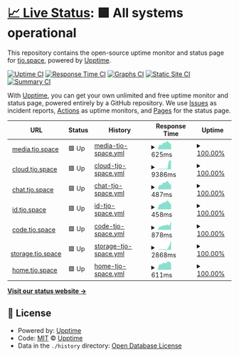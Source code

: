# [📈 Live Status](https://status.tjo.space): <!--live status--> **🟩 All systems operational**

This repository contains the open-source uptime monitor and status page for [tjo.space](https://tjo.space), powered by [Upptime](https://github.com/upptime/upptime).

[![Uptime CI](https://github.com/tjo-space/status/workflows/Uptime%20CI/badge.svg)](https://github.com/tjo-space/status/actions?query=workflow%3A%22Uptime+CI%22)
[![Response Time CI](https://github.com/tjo-space/status/workflows/Response%20Time%20CI/badge.svg)](https://github.com/tjo-space/status/actions?query=workflow%3A%22Response+Time+CI%22)
[![Graphs CI](https://github.com/tjo-space/status/workflows/Graphs%20CI/badge.svg)](https://github.com/tjo-space/status/actions?query=workflow%3A%22Graphs+CI%22)
[![Static Site CI](https://github.com/tjo-space/status/workflows/Static%20Site%20CI/badge.svg)](https://github.com/tjo-space/status/actions?query=workflow%3A%22Static+Site+CI%22)
[![Summary CI](https://github.com/tjo-space/status/workflows/Summary%20CI/badge.svg)](https://github.com/tjo-space/status/actions?query=workflow%3A%22Summary+CI%22)

With [Upptime](https://upptime.js.org), you can get your own unlimited and free uptime monitor and status page, powered entirely by a GitHub repository. We use [Issues](https://github.com/upptime/upptime/issues) as incident reports, [Actions](https://github.com/tjo-space/status/actions) as uptime monitors, and [Pages](https://status.tjo.space) for the status page.

<!--start: status pages-->
<!-- This summary is generated by Upptime (https://github.com/upptime/upptime) -->
<!-- Do not edit this manually, your changes will be overwritten -->
<!-- prettier-ignore -->
| URL | Status | History | Response Time | Uptime |
| --- | ------ | ------- | ------------- | ------ |
| <img alt="" src="https://favicons.githubusercontent.com/media.tjo.space" height="13"> [media.tjo.space](https://media.tjo.space) | 🟩 Up | [media-tjo-space.yml](https://github.com/tjo-space/status/commits/HEAD/history/media-tjo-space.yml) | <details><summary><img alt="Response time graph" src="./graphs/media-tjo-space/response-time-week.png" height="20"> 625ms</summary><br><a href="https://status.tjo.space/history/media-tjo-space"><img alt="Response time 667" src="https://img.shields.io/endpoint?url=https%3A%2F%2Fraw.githubusercontent.com%2Ftjo-space%2Fstatus%2FHEAD%2Fapi%2Fmedia-tjo-space%2Fresponse-time.json"></a><br><a href="https://status.tjo.space/history/media-tjo-space"><img alt="24-hour response time 650" src="https://img.shields.io/endpoint?url=https%3A%2F%2Fraw.githubusercontent.com%2Ftjo-space%2Fstatus%2FHEAD%2Fapi%2Fmedia-tjo-space%2Fresponse-time-day.json"></a><br><a href="https://status.tjo.space/history/media-tjo-space"><img alt="7-day response time 625" src="https://img.shields.io/endpoint?url=https%3A%2F%2Fraw.githubusercontent.com%2Ftjo-space%2Fstatus%2FHEAD%2Fapi%2Fmedia-tjo-space%2Fresponse-time-week.json"></a><br><a href="https://status.tjo.space/history/media-tjo-space"><img alt="30-day response time 689" src="https://img.shields.io/endpoint?url=https%3A%2F%2Fraw.githubusercontent.com%2Ftjo-space%2Fstatus%2FHEAD%2Fapi%2Fmedia-tjo-space%2Fresponse-time-month.json"></a><br><a href="https://status.tjo.space/history/media-tjo-space"><img alt="1-year response time 667" src="https://img.shields.io/endpoint?url=https%3A%2F%2Fraw.githubusercontent.com%2Ftjo-space%2Fstatus%2FHEAD%2Fapi%2Fmedia-tjo-space%2Fresponse-time-year.json"></a></details> | <details><summary><a href="https://status.tjo.space/history/media-tjo-space">100.00%</a></summary><a href="https://status.tjo.space/history/media-tjo-space"><img alt="All-time uptime 99.34%" src="https://img.shields.io/endpoint?url=https%3A%2F%2Fraw.githubusercontent.com%2Ftjo-space%2Fstatus%2FHEAD%2Fapi%2Fmedia-tjo-space%2Fuptime.json"></a><br><a href="https://status.tjo.space/history/media-tjo-space"><img alt="24-hour uptime 100.00%" src="https://img.shields.io/endpoint?url=https%3A%2F%2Fraw.githubusercontent.com%2Ftjo-space%2Fstatus%2FHEAD%2Fapi%2Fmedia-tjo-space%2Fuptime-day.json"></a><br><a href="https://status.tjo.space/history/media-tjo-space"><img alt="7-day uptime 100.00%" src="https://img.shields.io/endpoint?url=https%3A%2F%2Fraw.githubusercontent.com%2Ftjo-space%2Fstatus%2FHEAD%2Fapi%2Fmedia-tjo-space%2Fuptime-week.json"></a><br><a href="https://status.tjo.space/history/media-tjo-space"><img alt="30-day uptime 99.92%" src="https://img.shields.io/endpoint?url=https%3A%2F%2Fraw.githubusercontent.com%2Ftjo-space%2Fstatus%2FHEAD%2Fapi%2Fmedia-tjo-space%2Fuptime-month.json"></a><br><a href="https://status.tjo.space/history/media-tjo-space"><img alt="1-year uptime 99.34%" src="https://img.shields.io/endpoint?url=https%3A%2F%2Fraw.githubusercontent.com%2Ftjo-space%2Fstatus%2FHEAD%2Fapi%2Fmedia-tjo-space%2Fuptime-year.json"></a></details>
| <img alt="" src="https://favicons.githubusercontent.com/cloud.tjo.space" height="13"> [cloud.tjo.space](https://cloud.tjo.space) | 🟩 Up | [cloud-tjo-space.yml](https://github.com/tjo-space/status/commits/HEAD/history/cloud-tjo-space.yml) | <details><summary><img alt="Response time graph" src="./graphs/cloud-tjo-space/response-time-week.png" height="20"> 9386ms</summary><br><a href="https://status.tjo.space/history/cloud-tjo-space"><img alt="Response time 2026" src="https://img.shields.io/endpoint?url=https%3A%2F%2Fraw.githubusercontent.com%2Ftjo-space%2Fstatus%2FHEAD%2Fapi%2Fcloud-tjo-space%2Fresponse-time.json"></a><br><a href="https://status.tjo.space/history/cloud-tjo-space"><img alt="24-hour response time 1598" src="https://img.shields.io/endpoint?url=https%3A%2F%2Fraw.githubusercontent.com%2Ftjo-space%2Fstatus%2FHEAD%2Fapi%2Fcloud-tjo-space%2Fresponse-time-day.json"></a><br><a href="https://status.tjo.space/history/cloud-tjo-space"><img alt="7-day response time 9386" src="https://img.shields.io/endpoint?url=https%3A%2F%2Fraw.githubusercontent.com%2Ftjo-space%2Fstatus%2FHEAD%2Fapi%2Fcloud-tjo-space%2Fresponse-time-week.json"></a><br><a href="https://status.tjo.space/history/cloud-tjo-space"><img alt="30-day response time 3733" src="https://img.shields.io/endpoint?url=https%3A%2F%2Fraw.githubusercontent.com%2Ftjo-space%2Fstatus%2FHEAD%2Fapi%2Fcloud-tjo-space%2Fresponse-time-month.json"></a><br><a href="https://status.tjo.space/history/cloud-tjo-space"><img alt="1-year response time 2026" src="https://img.shields.io/endpoint?url=https%3A%2F%2Fraw.githubusercontent.com%2Ftjo-space%2Fstatus%2FHEAD%2Fapi%2Fcloud-tjo-space%2Fresponse-time-year.json"></a></details> | <details><summary><a href="https://status.tjo.space/history/cloud-tjo-space">100.00%</a></summary><a href="https://status.tjo.space/history/cloud-tjo-space"><img alt="All-time uptime 99.12%" src="https://img.shields.io/endpoint?url=https%3A%2F%2Fraw.githubusercontent.com%2Ftjo-space%2Fstatus%2FHEAD%2Fapi%2Fcloud-tjo-space%2Fuptime.json"></a><br><a href="https://status.tjo.space/history/cloud-tjo-space"><img alt="24-hour uptime 100.00%" src="https://img.shields.io/endpoint?url=https%3A%2F%2Fraw.githubusercontent.com%2Ftjo-space%2Fstatus%2FHEAD%2Fapi%2Fcloud-tjo-space%2Fuptime-day.json"></a><br><a href="https://status.tjo.space/history/cloud-tjo-space"><img alt="7-day uptime 100.00%" src="https://img.shields.io/endpoint?url=https%3A%2F%2Fraw.githubusercontent.com%2Ftjo-space%2Fstatus%2FHEAD%2Fapi%2Fcloud-tjo-space%2Fuptime-week.json"></a><br><a href="https://status.tjo.space/history/cloud-tjo-space"><img alt="30-day uptime 100.00%" src="https://img.shields.io/endpoint?url=https%3A%2F%2Fraw.githubusercontent.com%2Ftjo-space%2Fstatus%2FHEAD%2Fapi%2Fcloud-tjo-space%2Fuptime-month.json"></a><br><a href="https://status.tjo.space/history/cloud-tjo-space"><img alt="1-year uptime 99.12%" src="https://img.shields.io/endpoint?url=https%3A%2F%2Fraw.githubusercontent.com%2Ftjo-space%2Fstatus%2FHEAD%2Fapi%2Fcloud-tjo-space%2Fuptime-year.json"></a></details>
| <img alt="" src="https://favicons.githubusercontent.com/chat.tjo.space" height="13"> [chat.tjo.space](https://chat.tjo.space) | 🟩 Up | [chat-tjo-space.yml](https://github.com/tjo-space/status/commits/HEAD/history/chat-tjo-space.yml) | <details><summary><img alt="Response time graph" src="./graphs/chat-tjo-space/response-time-week.png" height="20"> 487ms</summary><br><a href="https://status.tjo.space/history/chat-tjo-space"><img alt="Response time 507" src="https://img.shields.io/endpoint?url=https%3A%2F%2Fraw.githubusercontent.com%2Ftjo-space%2Fstatus%2FHEAD%2Fapi%2Fchat-tjo-space%2Fresponse-time.json"></a><br><a href="https://status.tjo.space/history/chat-tjo-space"><img alt="24-hour response time 558" src="https://img.shields.io/endpoint?url=https%3A%2F%2Fraw.githubusercontent.com%2Ftjo-space%2Fstatus%2FHEAD%2Fapi%2Fchat-tjo-space%2Fresponse-time-day.json"></a><br><a href="https://status.tjo.space/history/chat-tjo-space"><img alt="7-day response time 487" src="https://img.shields.io/endpoint?url=https%3A%2F%2Fraw.githubusercontent.com%2Ftjo-space%2Fstatus%2FHEAD%2Fapi%2Fchat-tjo-space%2Fresponse-time-week.json"></a><br><a href="https://status.tjo.space/history/chat-tjo-space"><img alt="30-day response time 531" src="https://img.shields.io/endpoint?url=https%3A%2F%2Fraw.githubusercontent.com%2Ftjo-space%2Fstatus%2FHEAD%2Fapi%2Fchat-tjo-space%2Fresponse-time-month.json"></a><br><a href="https://status.tjo.space/history/chat-tjo-space"><img alt="1-year response time 507" src="https://img.shields.io/endpoint?url=https%3A%2F%2Fraw.githubusercontent.com%2Ftjo-space%2Fstatus%2FHEAD%2Fapi%2Fchat-tjo-space%2Fresponse-time-year.json"></a></details> | <details><summary><a href="https://status.tjo.space/history/chat-tjo-space">100.00%</a></summary><a href="https://status.tjo.space/history/chat-tjo-space"><img alt="All-time uptime 99.41%" src="https://img.shields.io/endpoint?url=https%3A%2F%2Fraw.githubusercontent.com%2Ftjo-space%2Fstatus%2FHEAD%2Fapi%2Fchat-tjo-space%2Fuptime.json"></a><br><a href="https://status.tjo.space/history/chat-tjo-space"><img alt="24-hour uptime 100.00%" src="https://img.shields.io/endpoint?url=https%3A%2F%2Fraw.githubusercontent.com%2Ftjo-space%2Fstatus%2FHEAD%2Fapi%2Fchat-tjo-space%2Fuptime-day.json"></a><br><a href="https://status.tjo.space/history/chat-tjo-space"><img alt="7-day uptime 100.00%" src="https://img.shields.io/endpoint?url=https%3A%2F%2Fraw.githubusercontent.com%2Ftjo-space%2Fstatus%2FHEAD%2Fapi%2Fchat-tjo-space%2Fuptime-week.json"></a><br><a href="https://status.tjo.space/history/chat-tjo-space"><img alt="30-day uptime 100.00%" src="https://img.shields.io/endpoint?url=https%3A%2F%2Fraw.githubusercontent.com%2Ftjo-space%2Fstatus%2FHEAD%2Fapi%2Fchat-tjo-space%2Fuptime-month.json"></a><br><a href="https://status.tjo.space/history/chat-tjo-space"><img alt="1-year uptime 99.41%" src="https://img.shields.io/endpoint?url=https%3A%2F%2Fraw.githubusercontent.com%2Ftjo-space%2Fstatus%2FHEAD%2Fapi%2Fchat-tjo-space%2Fuptime-year.json"></a></details>
| <img alt="" src="https://favicons.githubusercontent.com/id.tjo.space" height="13"> [id.tjo.space](https://id.tjo.space) | 🟩 Up | [id-tjo-space.yml](https://github.com/tjo-space/status/commits/HEAD/history/id-tjo-space.yml) | <details><summary><img alt="Response time graph" src="./graphs/id-tjo-space/response-time-week.png" height="20"> 458ms</summary><br><a href="https://status.tjo.space/history/id-tjo-space"><img alt="Response time 497" src="https://img.shields.io/endpoint?url=https%3A%2F%2Fraw.githubusercontent.com%2Ftjo-space%2Fstatus%2FHEAD%2Fapi%2Fid-tjo-space%2Fresponse-time.json"></a><br><a href="https://status.tjo.space/history/id-tjo-space"><img alt="24-hour response time 547" src="https://img.shields.io/endpoint?url=https%3A%2F%2Fraw.githubusercontent.com%2Ftjo-space%2Fstatus%2FHEAD%2Fapi%2Fid-tjo-space%2Fresponse-time-day.json"></a><br><a href="https://status.tjo.space/history/id-tjo-space"><img alt="7-day response time 458" src="https://img.shields.io/endpoint?url=https%3A%2F%2Fraw.githubusercontent.com%2Ftjo-space%2Fstatus%2FHEAD%2Fapi%2Fid-tjo-space%2Fresponse-time-week.json"></a><br><a href="https://status.tjo.space/history/id-tjo-space"><img alt="30-day response time 536" src="https://img.shields.io/endpoint?url=https%3A%2F%2Fraw.githubusercontent.com%2Ftjo-space%2Fstatus%2FHEAD%2Fapi%2Fid-tjo-space%2Fresponse-time-month.json"></a><br><a href="https://status.tjo.space/history/id-tjo-space"><img alt="1-year response time 497" src="https://img.shields.io/endpoint?url=https%3A%2F%2Fraw.githubusercontent.com%2Ftjo-space%2Fstatus%2FHEAD%2Fapi%2Fid-tjo-space%2Fresponse-time-year.json"></a></details> | <details><summary><a href="https://status.tjo.space/history/id-tjo-space">100.00%</a></summary><a href="https://status.tjo.space/history/id-tjo-space"><img alt="All-time uptime 99.53%" src="https://img.shields.io/endpoint?url=https%3A%2F%2Fraw.githubusercontent.com%2Ftjo-space%2Fstatus%2FHEAD%2Fapi%2Fid-tjo-space%2Fuptime.json"></a><br><a href="https://status.tjo.space/history/id-tjo-space"><img alt="24-hour uptime 100.00%" src="https://img.shields.io/endpoint?url=https%3A%2F%2Fraw.githubusercontent.com%2Ftjo-space%2Fstatus%2FHEAD%2Fapi%2Fid-tjo-space%2Fuptime-day.json"></a><br><a href="https://status.tjo.space/history/id-tjo-space"><img alt="7-day uptime 100.00%" src="https://img.shields.io/endpoint?url=https%3A%2F%2Fraw.githubusercontent.com%2Ftjo-space%2Fstatus%2FHEAD%2Fapi%2Fid-tjo-space%2Fuptime-week.json"></a><br><a href="https://status.tjo.space/history/id-tjo-space"><img alt="30-day uptime 100.00%" src="https://img.shields.io/endpoint?url=https%3A%2F%2Fraw.githubusercontent.com%2Ftjo-space%2Fstatus%2FHEAD%2Fapi%2Fid-tjo-space%2Fuptime-month.json"></a><br><a href="https://status.tjo.space/history/id-tjo-space"><img alt="1-year uptime 99.53%" src="https://img.shields.io/endpoint?url=https%3A%2F%2Fraw.githubusercontent.com%2Ftjo-space%2Fstatus%2FHEAD%2Fapi%2Fid-tjo-space%2Fuptime-year.json"></a></details>
| <img alt="" src="https://favicons.githubusercontent.com/code.tjo.space" height="13"> [code.tjo.space](https://code.tjo.space) | 🟩 Up | [code-tjo-space.yml](https://github.com/tjo-space/status/commits/HEAD/history/code-tjo-space.yml) | <details><summary><img alt="Response time graph" src="./graphs/code-tjo-space/response-time-week.png" height="20"> 878ms</summary><br><a href="https://status.tjo.space/history/code-tjo-space"><img alt="Response time 826" src="https://img.shields.io/endpoint?url=https%3A%2F%2Fraw.githubusercontent.com%2Ftjo-space%2Fstatus%2FHEAD%2Fapi%2Fcode-tjo-space%2Fresponse-time.json"></a><br><a href="https://status.tjo.space/history/code-tjo-space"><img alt="24-hour response time 810" src="https://img.shields.io/endpoint?url=https%3A%2F%2Fraw.githubusercontent.com%2Ftjo-space%2Fstatus%2FHEAD%2Fapi%2Fcode-tjo-space%2Fresponse-time-day.json"></a><br><a href="https://status.tjo.space/history/code-tjo-space"><img alt="7-day response time 878" src="https://img.shields.io/endpoint?url=https%3A%2F%2Fraw.githubusercontent.com%2Ftjo-space%2Fstatus%2FHEAD%2Fapi%2Fcode-tjo-space%2Fresponse-time-week.json"></a><br><a href="https://status.tjo.space/history/code-tjo-space"><img alt="30-day response time 816" src="https://img.shields.io/endpoint?url=https%3A%2F%2Fraw.githubusercontent.com%2Ftjo-space%2Fstatus%2FHEAD%2Fapi%2Fcode-tjo-space%2Fresponse-time-month.json"></a><br><a href="https://status.tjo.space/history/code-tjo-space"><img alt="1-year response time 826" src="https://img.shields.io/endpoint?url=https%3A%2F%2Fraw.githubusercontent.com%2Ftjo-space%2Fstatus%2FHEAD%2Fapi%2Fcode-tjo-space%2Fresponse-time-year.json"></a></details> | <details><summary><a href="https://status.tjo.space/history/code-tjo-space">100.00%</a></summary><a href="https://status.tjo.space/history/code-tjo-space"><img alt="All-time uptime 99.37%" src="https://img.shields.io/endpoint?url=https%3A%2F%2Fraw.githubusercontent.com%2Ftjo-space%2Fstatus%2FHEAD%2Fapi%2Fcode-tjo-space%2Fuptime.json"></a><br><a href="https://status.tjo.space/history/code-tjo-space"><img alt="24-hour uptime 100.00%" src="https://img.shields.io/endpoint?url=https%3A%2F%2Fraw.githubusercontent.com%2Ftjo-space%2Fstatus%2FHEAD%2Fapi%2Fcode-tjo-space%2Fuptime-day.json"></a><br><a href="https://status.tjo.space/history/code-tjo-space"><img alt="7-day uptime 100.00%" src="https://img.shields.io/endpoint?url=https%3A%2F%2Fraw.githubusercontent.com%2Ftjo-space%2Fstatus%2FHEAD%2Fapi%2Fcode-tjo-space%2Fuptime-week.json"></a><br><a href="https://status.tjo.space/history/code-tjo-space"><img alt="30-day uptime 100.00%" src="https://img.shields.io/endpoint?url=https%3A%2F%2Fraw.githubusercontent.com%2Ftjo-space%2Fstatus%2FHEAD%2Fapi%2Fcode-tjo-space%2Fuptime-month.json"></a><br><a href="https://status.tjo.space/history/code-tjo-space"><img alt="1-year uptime 99.37%" src="https://img.shields.io/endpoint?url=https%3A%2F%2Fraw.githubusercontent.com%2Ftjo-space%2Fstatus%2FHEAD%2Fapi%2Fcode-tjo-space%2Fuptime-year.json"></a></details>
| <img alt="" src="https://favicons.githubusercontent.com/console.storage.tjo.space" height="13"> [storage.tjo.space](https://console.storage.tjo.space) | 🟩 Up | [storage-tjo-space.yml](https://github.com/tjo-space/status/commits/HEAD/history/storage-tjo-space.yml) | <details><summary><img alt="Response time graph" src="./graphs/storage-tjo-space/response-time-week.png" height="20"> 2868ms</summary><br><a href="https://status.tjo.space/history/storage-tjo-space"><img alt="Response time 966" src="https://img.shields.io/endpoint?url=https%3A%2F%2Fraw.githubusercontent.com%2Ftjo-space%2Fstatus%2FHEAD%2Fapi%2Fstorage-tjo-space%2Fresponse-time.json"></a><br><a href="https://status.tjo.space/history/storage-tjo-space"><img alt="24-hour response time 673" src="https://img.shields.io/endpoint?url=https%3A%2F%2Fraw.githubusercontent.com%2Ftjo-space%2Fstatus%2FHEAD%2Fapi%2Fstorage-tjo-space%2Fresponse-time-day.json"></a><br><a href="https://status.tjo.space/history/storage-tjo-space"><img alt="7-day response time 2868" src="https://img.shields.io/endpoint?url=https%3A%2F%2Fraw.githubusercontent.com%2Ftjo-space%2Fstatus%2FHEAD%2Fapi%2Fstorage-tjo-space%2Fresponse-time-week.json"></a><br><a href="https://status.tjo.space/history/storage-tjo-space"><img alt="30-day response time 1118" src="https://img.shields.io/endpoint?url=https%3A%2F%2Fraw.githubusercontent.com%2Ftjo-space%2Fstatus%2FHEAD%2Fapi%2Fstorage-tjo-space%2Fresponse-time-month.json"></a><br><a href="https://status.tjo.space/history/storage-tjo-space"><img alt="1-year response time 966" src="https://img.shields.io/endpoint?url=https%3A%2F%2Fraw.githubusercontent.com%2Ftjo-space%2Fstatus%2FHEAD%2Fapi%2Fstorage-tjo-space%2Fresponse-time-year.json"></a></details> | <details><summary><a href="https://status.tjo.space/history/storage-tjo-space">100.00%</a></summary><a href="https://status.tjo.space/history/storage-tjo-space"><img alt="All-time uptime 97.95%" src="https://img.shields.io/endpoint?url=https%3A%2F%2Fraw.githubusercontent.com%2Ftjo-space%2Fstatus%2FHEAD%2Fapi%2Fstorage-tjo-space%2Fuptime.json"></a><br><a href="https://status.tjo.space/history/storage-tjo-space"><img alt="24-hour uptime 100.00%" src="https://img.shields.io/endpoint?url=https%3A%2F%2Fraw.githubusercontent.com%2Ftjo-space%2Fstatus%2FHEAD%2Fapi%2Fstorage-tjo-space%2Fuptime-day.json"></a><br><a href="https://status.tjo.space/history/storage-tjo-space"><img alt="7-day uptime 100.00%" src="https://img.shields.io/endpoint?url=https%3A%2F%2Fraw.githubusercontent.com%2Ftjo-space%2Fstatus%2FHEAD%2Fapi%2Fstorage-tjo-space%2Fuptime-week.json"></a><br><a href="https://status.tjo.space/history/storage-tjo-space"><img alt="30-day uptime 100.00%" src="https://img.shields.io/endpoint?url=https%3A%2F%2Fraw.githubusercontent.com%2Ftjo-space%2Fstatus%2FHEAD%2Fapi%2Fstorage-tjo-space%2Fuptime-month.json"></a><br><a href="https://status.tjo.space/history/storage-tjo-space"><img alt="1-year uptime 97.95%" src="https://img.shields.io/endpoint?url=https%3A%2F%2Fraw.githubusercontent.com%2Ftjo-space%2Fstatus%2FHEAD%2Fapi%2Fstorage-tjo-space%2Fuptime-year.json"></a></details>
| <img alt="" src="https://favicons.githubusercontent.com/home.tjo.space" height="13"> [home.tjo.space](https://home.tjo.space) | 🟩 Up | [home-tjo-space.yml](https://github.com/tjo-space/status/commits/HEAD/history/home-tjo-space.yml) | <details><summary><img alt="Response time graph" src="./graphs/home-tjo-space/response-time-week.png" height="20"> 611ms</summary><br><a href="https://status.tjo.space/history/home-tjo-space"><img alt="Response time 671" src="https://img.shields.io/endpoint?url=https%3A%2F%2Fraw.githubusercontent.com%2Ftjo-space%2Fstatus%2FHEAD%2Fapi%2Fhome-tjo-space%2Fresponse-time.json"></a><br><a href="https://status.tjo.space/history/home-tjo-space"><img alt="24-hour response time 618" src="https://img.shields.io/endpoint?url=https%3A%2F%2Fraw.githubusercontent.com%2Ftjo-space%2Fstatus%2FHEAD%2Fapi%2Fhome-tjo-space%2Fresponse-time-day.json"></a><br><a href="https://status.tjo.space/history/home-tjo-space"><img alt="7-day response time 611" src="https://img.shields.io/endpoint?url=https%3A%2F%2Fraw.githubusercontent.com%2Ftjo-space%2Fstatus%2FHEAD%2Fapi%2Fhome-tjo-space%2Fresponse-time-week.json"></a><br><a href="https://status.tjo.space/history/home-tjo-space"><img alt="30-day response time 635" src="https://img.shields.io/endpoint?url=https%3A%2F%2Fraw.githubusercontent.com%2Ftjo-space%2Fstatus%2FHEAD%2Fapi%2Fhome-tjo-space%2Fresponse-time-month.json"></a><br><a href="https://status.tjo.space/history/home-tjo-space"><img alt="1-year response time 671" src="https://img.shields.io/endpoint?url=https%3A%2F%2Fraw.githubusercontent.com%2Ftjo-space%2Fstatus%2FHEAD%2Fapi%2Fhome-tjo-space%2Fresponse-time-year.json"></a></details> | <details><summary><a href="https://status.tjo.space/history/home-tjo-space">100.00%</a></summary><a href="https://status.tjo.space/history/home-tjo-space"><img alt="All-time uptime 97.95%" src="https://img.shields.io/endpoint?url=https%3A%2F%2Fraw.githubusercontent.com%2Ftjo-space%2Fstatus%2FHEAD%2Fapi%2Fhome-tjo-space%2Fuptime.json"></a><br><a href="https://status.tjo.space/history/home-tjo-space"><img alt="24-hour uptime 100.00%" src="https://img.shields.io/endpoint?url=https%3A%2F%2Fraw.githubusercontent.com%2Ftjo-space%2Fstatus%2FHEAD%2Fapi%2Fhome-tjo-space%2Fuptime-day.json"></a><br><a href="https://status.tjo.space/history/home-tjo-space"><img alt="7-day uptime 100.00%" src="https://img.shields.io/endpoint?url=https%3A%2F%2Fraw.githubusercontent.com%2Ftjo-space%2Fstatus%2FHEAD%2Fapi%2Fhome-tjo-space%2Fuptime-week.json"></a><br><a href="https://status.tjo.space/history/home-tjo-space"><img alt="30-day uptime 100.00%" src="https://img.shields.io/endpoint?url=https%3A%2F%2Fraw.githubusercontent.com%2Ftjo-space%2Fstatus%2FHEAD%2Fapi%2Fhome-tjo-space%2Fuptime-month.json"></a><br><a href="https://status.tjo.space/history/home-tjo-space"><img alt="1-year uptime 97.95%" src="https://img.shields.io/endpoint?url=https%3A%2F%2Fraw.githubusercontent.com%2Ftjo-space%2Fstatus%2FHEAD%2Fapi%2Fhome-tjo-space%2Fuptime-year.json"></a></details>

<!--end: status pages-->

[**Visit our status website →**](https://status.tjo.space)

## 📄 License

- Powered by: [Upptime](https://github.com/upptime/upptime)
- Code: [MIT](./LICENSE) © [Upptime](https://upptime.js.org)
- Data in the `./history` directory: [Open Database License](https://opendatacommons.org/licenses/odbl/1-0/)

